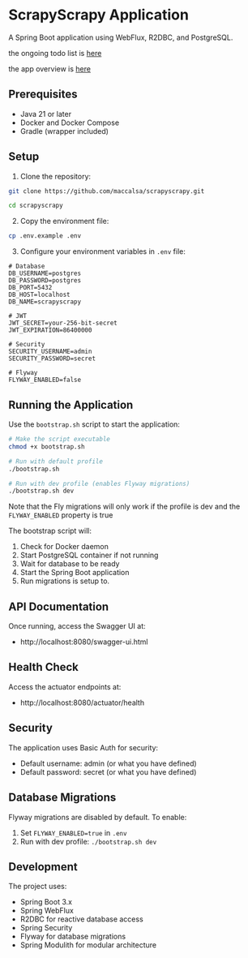 # ScrapyScrapy Application

A Spring Boot application using WebFlux, R2DBC, and PostgreSQL.


the ongoing todo list is [here](./task-checklist.md)

the app overview is [here](./overview.md)

## Prerequisites

- Java 21 or later
- Docker and Docker Compose
- Gradle (wrapper included)

## Setup

1. Clone the repository:

```bash
git clone https://github.com/maccalsa/scrapyscrapy.git

cd scrapyscrapy
```

2. Copy the environment file:

```bash
cp .env.example .env
```

3. Configure your environment variables in `.env` file:

```
# Database
DB_USERNAME=postgres
DB_PASSWORD=postgres
DB_PORT=5432
DB_HOST=localhost
DB_NAME=scrapyscrapy

# JWT
JWT_SECRET=your-256-bit-secret
JWT_EXPIRATION=86400000

# Security
SECURITY_USERNAME=admin
SECURITY_PASSWORD=secret

# Flyway
FLYWAY_ENABLED=false

```

## Running the Application

Use the `bootstrap.sh` script to start the application:

```bash
# Make the script executable
chmod +x bootstrap.sh

# Run with default profile
./bootstrap.sh

# Run with dev profile (enables Flyway migrations)
./bootstrap.sh dev
```

Note that the Fly migrations will only work if the profile is dev and the `FLYWAY_ENABLED` property is true

The bootstrap script will:
1. Check for Docker daemon
2. Start PostgreSQL container if not running
3. Wait for database to be ready
4. Start the Spring Boot application
5. Run migrations is setup to.

## API Documentation

Once running, access the Swagger UI at:
- http://localhost:8080/swagger-ui.html

## Health Check

Access the actuator endpoints at:
- http://localhost:8080/actuator/health

## Security

The application uses Basic Auth for security:
- Default username: admin (or what you have defined)
- Default password: secret (or what you have defined)

## Database Migrations

Flyway migrations are disabled by default. To enable:
1. Set `FLYWAY_ENABLED=true` in `.env`
2. Run with dev profile: `./bootstrap.sh dev`

## Development

The project uses:
- Spring Boot 3.x
- Spring WebFlux
- R2DBC for reactive database access
- Spring Security
- Flyway for database migrations
- Spring Modulith for modular architecture
